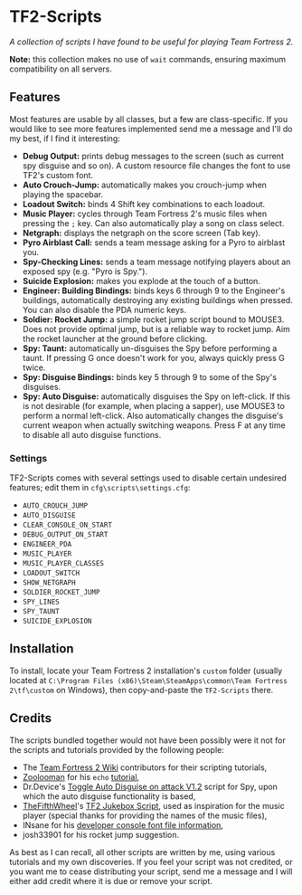 TF2-Scripts
===========

*A collection of scripts I have found to be useful for playing Team Fortress 2.*

**Note:** this collection makes no use of `wait` commands, ensuring maximum compatibility on all servers.

## Features ##
Most features are usable by all classes, but a few are class-specific. If you would like to see more features implemented send me a message and I'll do my best, if I find it interesting:
* **Debug Output:** prints debug messages to the screen (such as current spy disguise and so on). A custom resource file changes the font to use TF2's custom font.
* **Auto Crouch-Jump:** automatically makes you crouch-jump when playing the spacebar.
* **Loadout Switch:** binds 4 Shift key combinations to each loadout.
* **Music Player:** cycles through Team Fortress 2's music files when pressing the `;` key. Can also automatically play a song on class select.
* **Netgraph:** displays the netgraph on the score screen (Tab key).
* **Pyro Airblast Call:** sends a team message asking for a Pyro to airblast you.
* **Spy-Checking Lines:** sends a team message notifying players about an exposed spy (e.g. "Pyro is Spy.").
* **Suicide Explosion:** makes you explode at the touch of a button.
* **Engineer: Building Bindings:** binds keys 6 through 9 to the Engineer's buildings, automatically destroying any existing buildings when pressed. You can also disable the PDA numeric keys.
* **Soldier: Rocket Jump:** a simple rocket jump script bound to MOUSE3. Does not provide optimal jump, but is a reliable way to rocket jump. Aim the rocket launcher at the ground before clicking.
* **Spy: Taunt:** automatically un-disguises the Spy before performing a taunt. If pressing G once doesn't work for you, always quickly press G twice.
* **Spy: Disguise Bindings:** binds key 5 through 9 to some of the Spy's disguises.
* **Spy: Auto Disguise:** automatically disguises the Spy on left-click. If this is not desirable (for example, when placing a sapper), use MOUSE3 to perform a normal left-click. Also automatically changes the disguise's current weapon when actually switching weapons. Press F at any time to disable all auto disguise functions.

### Settings ###
TF2-Scripts comes with several settings used to disable certain undesired features; edit them in `cfg\scripts\settings.cfg`:
* `AUTO_CROUCH_JUMP`
* `AUTO_DISGUISE`
* `CLEAR_CONSOLE_ON_START`
* `DEBUG_OUTPUT_ON_START`
* `ENGINEER_PDA`
* `MUSIC_PLAYER`
* `MUSIC_PLAYER_CLASSES`
* `LOADOUT_SWITCH`
* `SHOW_NETGRAPH`
* `SOLDIER_ROCKET_JUMP`
* `SPY_LINES`
* `SPY_TAUNT`
* `SUICIDE_EXPLOSION`

## Installation ##
To install, locate your Team Fortress 2 installation's `custom` folder (usually located at `C:\Program Files (x86)\Steam\SteamApps\common\Team Fortress 2\tf\custom` on Windows), then copy-and-paste the `TF2-Scripts` there.

## Credits ##
The scripts bundled together would not have been possibly were it not for the scripts and tutorials provided by the following people:
* The [Team Fortress 2 Wiki](http://wiki.teamfortress.com) contributors for their scripting tutorials,
* [Zoolooman](http://wiki.teamfortress.com/wiki/User:Zoolooman) for his `echo` [tutorial](http://wiki.teamfortress.com/wiki/User:Zoolooman/Scripting),
* Dr.Device's [Toggle Auto Disguise on attack V1.2](http://tf2wiki.net/wiki/spy_scripts#Toggle_Auto_Disguise_on_attack) script for Spy, upon which the auto disguise functionality is based,
* [TheFifthWheel](http://gamebanana.com/members/1350351)'s [TF2 Jukebox Script](http://tf2.gamebanana.com/scripts/8268), used as inspiration for the music player (special thanks for providing the names of the music files),
* INsane for his [developer console font file information](http://www.dodbits.com/dods/index.php/source-graphics/source-gui-hud-tutorials/33-console-font-color-and-size),
* josh33901 for his rocket jump suggestion.

As best as I can recall, all other scripts are written by me, using various tutorials and my own discoveries. If you feel your script was not credited, or you want me to cease distributing your script, send me a message and I will either add credit where it is due or remove your script.